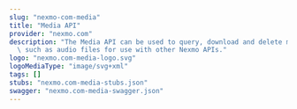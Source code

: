 ```yaml
---
slug: "nexmo-com-media"
title: "Media API"
provider: "nexmo.com"
description: "The Media API can be used to query, download and delete media items\
  \ such as audio files for use with other Nexmo APIs."
logo: "nexmo.com-media-logo.svg"
logoMediaType: "image/svg+xml"
tags: []
stubs: "nexmo.com-media-stubs.json"
swagger: "nexmo.com-media-swagger.json"
---
```


